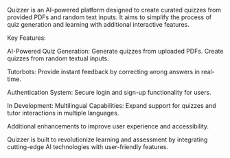 Quizzer is an AI-powered platform designed to create curated quizzes from provided PDFs and random text inputs. It aims to simplify the process of quiz generation and learning with additional interactive features.

Key Features:

AI-Powered Quiz Generation:
Generate quizzes from uploaded PDFs.
Create quizzes from random textual inputs.

Tutorbots:
Provide instant feedback by correcting wrong answers in real-time.

Authentication System:
Secure login and sign-up functionality for users.

In Development:
Multilingual Capabilities:
Expand support for quizzes and tutor interactions in multiple languages.

Additional enhancements to improve user experience and accessibility.

Quizzer is built to revolutionize learning and assessment by integrating cutting-edge AI technologies with user-friendly features.

